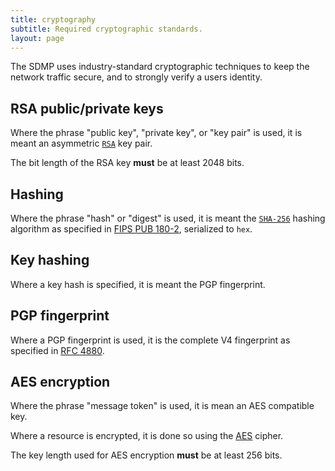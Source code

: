 ```yaml
---
title: cryptography
subtitle: Required cryptographic standards.
layout: page
---
```



The SDMP uses industry-standard cryptographic techniques to keep the network
traffic secure, and to strongly verify a users identity.

## RSA public/private keys

Where the phrase "public key", "private key", or "key pair" is used, it is meant
an asymmetric [`RSA`](https://en.wikipedia.org/wiki/RSA_(cryptosystem)) key pair.

The bit length of the RSA key **must** be at least 2048 bits.

## Hashing

Where the phrase "hash" or "digest" is used, it is meant the
[`SHA-256`](https://en.wikipedia.org/wiki/SHA-2) hashing algorithm
as specified in [FIPS PUB 180-2](http://csrc.nist.gov/publications/fips/fips180-2/fips180-2.pdf),
serialized to `hex`.

## Key hashing

Where a key hash is specified, it is meant the PGP fingerprint.

## PGP fingerprint

Where a PGP fingerprint is used, it is the complete V4 fingerprint as
specified in [RFC 4880](https://tools.ietf.org/html/rfc4880#section-12.2).

## AES encryption

Where the phrase "message token" is used, it is mean an AES compatible key.

Where a resource is encrypted, it is done so using the
[AES](https://en.wikipedia.org/wiki/Advanced_Encryption_Standard)
cipher.

The key length used for AES encryption **must** be at least 256 bits.

